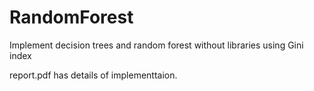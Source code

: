 # RandomForest
Implement decision trees and random forest without libraries using Gini index

report.pdf has details of implementtaion.
